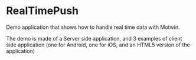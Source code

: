 RealTimePush
============

Demo application that shows how to handle real time data with Motwin.

The demo is made of a Server side application, and 3 examples of client side application (one for Android, one for iOS, and an HTML5 version of the application)

